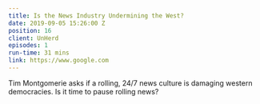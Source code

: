 ```yaml
---
title: Is the News Industry Undermining the West?
date: 2019-09-05 15:26:00 Z
position: 16
client: UnHerd
episodes: 1
run-time: 31 mins
link: https://www.google.com
---
```


Tim Montgomerie asks if a rolling, 24/7 news culture is damaging western democracies. Is it time to pause rolling news?